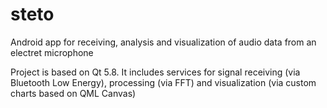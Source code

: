 # steto
Android app for receiving, analysis and visualization of audio data from an electret microphone

Project is based on Qt 5.8. It includes services for signal receiving (via Bluetooth Low Energy), processing (via FFT) and visualization (via custom charts based on QML Canvas)
